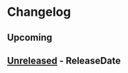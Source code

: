 # Changelog

## Upcoming


<!-- next-header -->
## [Unreleased] - ReleaseDate


<!-- next-url -->
[Unreleased]: https://github.com/wois-org/papelillo/compare/v0.1.o...HEAD